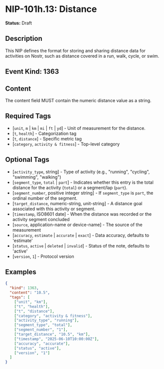 # NIP-101h.13: Distance

**Status:** Draft

## Description
This NIP defines the format for storing and sharing distance data for activities on Nostr, such as distance covered in a run, walk, cycle, or swim.

## Event Kind: 1363

## Content
The content field MUST contain the numeric distance value as a string.

## Required Tags
- [`unit`, `m` | `km` | `mi` | `ft` | `yd`] - Unit of measurement for the distance.
- [`t`, `health`] - Categorization tag
- [`t`, `distance`] - Specific metric tag
- [`category`, `activity & fitness`] - Top-level category

## Optional Tags
- [`activity_type`, string] - Type of activity (e.g., "running", "cycling", "swimming", "walking")
- [`segment_type`, `total` | `part`] - Indicates whether this entry is the total distance for the activity (`total`) or a segment/lap (`part`).
- [`segment_number`, positive integer string] - If `segment_type` is `part`, the ordinal number of the segment.
- [`target_distance`, numeric-string, unit-string] - A distance goal associated with this activity or segment.
- [`timestamp`, ISO8601 date] - When the distance was recorded or the activity segment concluded
- [`source`, application-name or device-name] - The source of the measurement
- [`accuracy`, `estimate` | `accurate` | `exact`] - Data accuracy, defaults to 'estimate'
- [`status`, `active` | `deleted` | `invalid`] - Status of the note, defaults to 'active'
- [`version`, `1`] - Protocol version

## Examples
```json
{
  "kind": 1363,
  "content": "10.5",
  "tags": [
    ["unit", "km"],
    ["t", "health"],
    ["t", "distance"],
    ["category", "activity & fitness"],
    ["activity_type", "running"],
    ["segment_type", "total"],
    ["segment_number", "1"],
    ["target_distance", "10.5", "km"],
    ["timestamp", "2025-06-10T10:00:00Z"],
    ["accuracy", "accurate"],
    ["status", "active"],
    ["version", "1"]
  ]
}
```